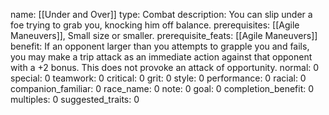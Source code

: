 name: [[Under and Over]]
type: Combat
description: You can slip under a foe trying to grab you, knocking him off balance.
prerequisites: [[Agile Maneuvers]], Small size or smaller.
prerequisite_feats: [[Agile Maneuvers]]
benefit: If an opponent larger than you attempts to grapple you and fails, you may make a trip attack as an immediate action against that opponent with a +2 bonus. This does not provoke an attack of opportunity.
normal: 0
special: 0
teamwork: 0
critical: 0
grit: 0
style: 0
performance: 0
racial: 0
companion_familiar: 0
race_name: 0
note: 0
goal: 0
completion_benefit: 0
multiples: 0
suggested_traits: 0
